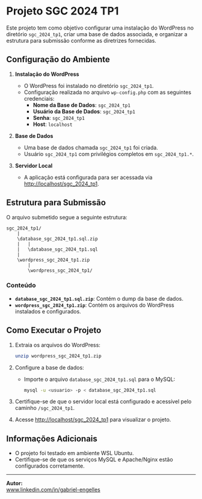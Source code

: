 # Projeto SGC 2024 TP1

Este projeto tem como objetivo configurar uma instalação do WordPress no diretório `sgc_2024_tp1`, criar uma base de dados associada, e organizar a estrutura para submissão conforme as diretrizes fornecidas.

## Configuração do Ambiente

1. **Instalação do WordPress**
   - O WordPress foi instalado no diretório `sgc_2024_tp1`.
   - Configuração realizada no arquivo `wp-config.php` com as seguintes credenciais:
     - **Nome da Base de Dados**: `sgc_2024_tp1`
     - **Usuário da Base de Dados**: `sgc_2024_tp1`
     - **Senha**: `sgc_2024_tp1`
     - **Host**: `localhost`

2. **Base de Dados**
   - Uma base de dados chamada `sgc_2024_tp1` foi criada.
   - Usuário `sgc_2024_tp1` com privilégios completos em `sgc_2024_tp1.*`.

3. **Servidor Local**
   - A aplicação está configurada para ser acessada via [http://localhost/sgc_2024_tp1](http://localhost/sgc_2024_tp1).

## Estrutura para Submissão

O arquivo submetido segue a seguinte estrutura:

```
sgc_2024_tp1/
    |
    \database_sgc_2024_tp1.sql.zip
    |   |
    |   \database_sgc_2024_tp1.sql
    |
    \wordpress_sgc_2024_tp1.zip
        |
        \wordpress_sgc_2024_tp1/
```

### Conteúdo

- **`database_sgc_2024_tp1.sql.zip`**: Contém o dump da base de dados.
- **`wordpress_sgc_2024_tp1.zip`**: Contém os arquivos do WordPress instalados e configurados.

## Como Executar o Projeto

1. Extraia os arquivos do WordPress:
   ```bash
   unzip wordpress_sgc_2024_tp1.zip
   ```

2. Configure a base de dados:
   - Importe o arquivo `database_sgc_2024_tp1.sql` para o MySQL:
     ```bash
     mysql -u <usuario> -p < database_sgc_2024_tp1.sql
     ```

3. Certifique-se de que o servidor local está configurado e acessível pelo caminho `/sgc_2024_tp1`.

4. Acesse [http://localhost/sgc_2024_tp1](http://localhost/sgc_2024_tp1) para visualizar o projeto.

## Informações Adicionais

- O projeto foi testado em ambiente WSL Ubuntu.
- Certifique-se de que os serviços MySQL e Apache/Nginx estão configurados corretamente.

---

**Autor:**  
www.linkedin.com/in/gabriel-engelles

